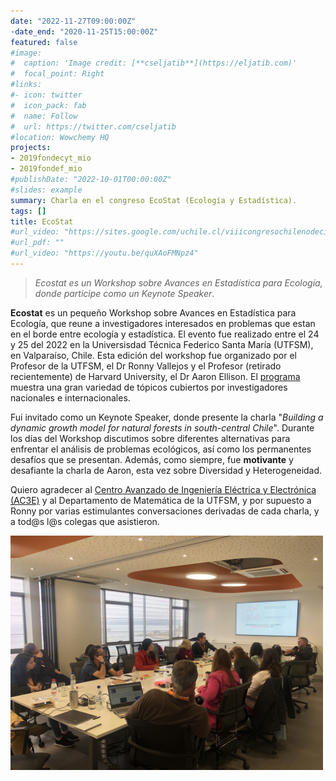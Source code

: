 ```yaml
---
date: "2022-11-27T09:00:00Z"
·date_end: "2020-11-25T15:00:00Z"
featured: false
#image:
#  caption: 'Image credit: [**cseljatib**](https://eljatib.com)'
#  focal_point: Right
#links:
#- icon: twitter
#  icon_pack: fab
#  name: Follow
#  url: https://twitter.com/cseljatib
#location: Wowchemy HQ
projects:
- 2019fondecyt_mio
- 2019fondef_mio
#publishDate: "2022-10-01T00:00:00Z"
#slides: example
summary: Charla en el congreso EcoStat (Ecología y Estadística).
tags: []
title: EcoStat
#url_video: "https://sites.google.com/uchile.cl/viiicongresochilenodecienciasf/inicio"
#url_pdf: ""
#url_video: "https://youtu.be/quXAoFMNpz4"
---
```


> *Ecostat es un Workshop sobre Avances en Estadística para Ecología, donde participe como un Keynote Speaker*.

**Ecostat** es un pequeño Workshop sobre Avances en Estadística para Ecología, que reune a investigadores interesados en problemas que estan en el borde entre ecología y estadística.
 El evento  fue realizado entre el 24 y 25 del 2022 en la Universisdad Técnica Federico Santa María (UTFSM), en Valparaíso, Chile.  Esta edición del workshop fue organizado por el Profesor
de la UTFSM, el Dr Ronny Vallejos y el Profesor (retirado recientemente) de Harvard University, el Dr Aaron Ellison.
El [programa](https://eco-stat.github.io) muestra una gran variedad de tópicos cubiertos por
investigadores nacionales e internacionales.

 Fui invitado como un Keynote Speaker, donde presente  la charla 
   "*Building a dynamic growth model for natural forests in south-central Chile*".
Durante los días del Workshop discutimos sobre diferentes alternativas para enfrentar el análisis de problemas ecológicos, así como los permanentes desafíos que se presentan. Además, como siempre, fue **motivante** y desafiante la charla de Aaron, esta vez sobre Diversidad y Heterogeneidad. 

Quiero agradecer al  [Centro Avanzado de Ingeniería Eléctrica y Electrónica (AC3E)](https://ac3e.usm.cl) y al Departamento de Matemática de la UTFSM, y por supuesto
a Ronny por varias estimulantes conversaciones derivadas de cada charla, y a tod@s l@s colegas
que asistieron.

<img src="fotoGrupo1.jpg" width="500">

<!--- 
- **Create** slides using Wowchemy's [_Slides_](https://wowchemy.com/docs/managing-content/#create-slides) feature and link using `slides` parameter in the front matter of the talk file
- **Upload** an existing slide deck to `static/` and link using `url_slides` parameter in the front matter of the talk file
- **Embed** your slides (e.g. Google Slides) or presentation video on this page using [shortcodes](https://wowchemy.com/docs/writing-markdown-latex/).

{{% callout note %}}
Click on the **Slides** button above to view the built-in slides feature.
{{% /callout %}}

> *La [IUFRO](www.iufro.org) es la Unión Internacional de Organizaciones de Investigación Forestal, y se organiza en divisiones y secciones
disciplinarias. Por
ejemplo la Division 4 es sobre Evaluación, Modelación y Manejo.*
-->